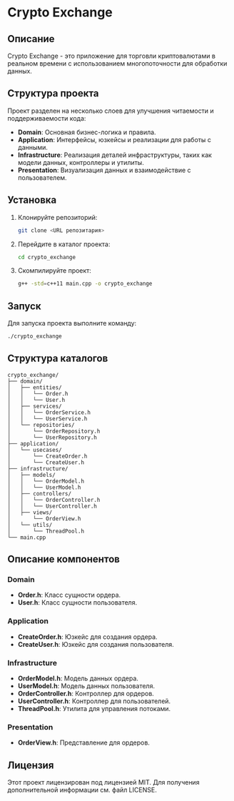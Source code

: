 # Crypto Exchange

## Описание
Crypto Exchange - это приложение для торговли криптовалютами в реальном времени с использованием многопоточности для обработки данных.

## Структура проекта
Проект разделен на несколько слоев для улучшения читаемости и поддерживаемости кода:

- **Domain**: Основная бизнес-логика и правила.
- **Application**: Интерфейсы, юзкейсы и реализации для работы с данными.
- **Infrastructure**: Реализация деталей инфраструктуры, таких как модели данных, контроллеры и утилиты.
- **Presentation**: Визуализация данных и взаимодействие с пользователем.

## Установка
1. Клонируйте репозиторий:
    ```bash
    git clone <URL репозитария>
    ```
2. Перейдите в каталог проекта:
    ```bash
    cd crypto_exchange
    ```
3. Скомпилируйте проект:
    ```bash
    g++ -std=c++11 main.cpp -o crypto_exchange
    ```

## Запуск
Для запуска проекта выполните команду:
```bash
./crypto_exchange
```

## Структура каталогов
```plaintext
crypto_exchange/
├── domain/
│   ├── entities/
│   │   └── Order.h
│   │   └── User.h
│   ├── services/
│   │   └── OrderService.h
│   │   └── UserService.h
│   └── repositories/
│       └── OrderRepository.h
│       └── UserRepository.h
├── application/
│   └── usecases/
│       └── CreateOrder.h
│       └── CreateUser.h
├── infrastructure/
│   ├── models/
│   │   └── OrderModel.h
│   │   └── UserModel.h
│   ├── controllers/
│   │   └── OrderController.h
│   │   └── UserController.h
│   ├── views/
│       └── OrderView.h
│   └── utils/
│       └── ThreadPool.h
└── main.cpp
```

## Описание компонентов
### Domain
- **Order.h**: Класс сущности ордера.
- **User.h**: Класс сущности пользователя.

### Application
- **CreateOrder.h**: Юзкейс для создания ордера.
- **CreateUser.h**: Юзкейс для создания пользователя.

### Infrastructure
- **OrderModel.h**: Модель данных ордера.
- **UserModel.h**: Модель данных пользователя.
- **OrderController.h**: Контроллер для ордеров.
- **UserController.h**: Контроллер для пользователей.
- **ThreadPool.h**: Утилита для управления потоками.

### Presentation
- **OrderView.h**: Представление для ордеров.

## Лицензия
Этот проект лицензирован под лицензией MIT. Для получения дополнительной информации см. файл LICENSE.
